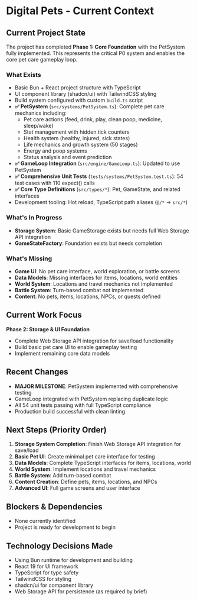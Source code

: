 # Digital Pets - Current Context

## Current Project State
The project has completed **Phase 1: Core Foundation** with the PetSystem fully implemented. This represents the critical P0 system and enables the core pet care gameplay loop.

### What Exists
- Basic Bun + React project structure with TypeScript
- UI component library (shadcn/ui) with TailwindCSS styling
- Build system configured with custom `build.ts` script
- **✅ PetSystem** (`src/systems/PetSystem.ts`): Complete pet care mechanics including:
  - Pet care actions (feed, drink, play, clean poop, medicine, sleep/wake)
  - Stat management with hidden tick counters
  - Health system (healthy, injured, sick states)
  - Life mechanics and growth system (50 stages)
  - Energy and poop systems
  - Status analysis and event prediction
- **✅ GameLoop Integration** (`src/engine/GameLoop.ts`): Updated to use PetSystem
- **✅ Comprehensive Unit Tests** (`tests/systems/PetSystem.test.ts`): 54 test cases with 110 expect() calls
- **✅ Core Type Definitions** (`src/types/*`): Pet, GameState, and related interfaces
- Development tooling: Hot reload, TypeScript path aliases (`@/*` -> `src/*`)

### What's In Progress
- **Storage System**: Basic GameStorage exists but needs full Web Storage API integration
- **GameStateFactory**: Foundation exists but needs completion

### What's Missing
- **Game UI**: No pet care interface, world exploration, or battle screens
- **Data Models**: Missing interfaces for items, locations, world entities  
- **World System**: Locations and travel mechanics not implemented
- **Battle System**: Turn-based combat not implemented
- **Content**: No pets, items, locations, NPCs, or quests defined

## Current Work Focus
**Phase 2: Storage & UI Foundation**
- Complete Web Storage API integration for save/load functionality
- Build basic pet care UI to enable gameplay testing
- Implement remaining core data models

## Recent Changes
- **MAJOR MILESTONE**: PetSystem implemented with comprehensive testing
- GameLoop integrated with PetSystem replacing duplicate logic
- All 54 unit tests passing with full TypeScript compliance
- Production build successful with clean linting

## Next Steps (Priority Order)
1. **Storage System Completion**: Finish Web Storage API integration for save/load
2. **Basic Pet UI**: Create minimal pet care interface for testing
3. **Data Models**: Complete TypeScript interfaces for items, locations, world
4. **World System**: Implement locations and travel mechanics  
5. **Battle System**: Add turn-based combat
6. **Content Creation**: Define pets, items, locations, and NPCs
7. **Advanced UI**: Full game screens and user interface

## Blockers & Dependencies
- None currently identified
- Project is ready for development to begin

## Technology Decisions Made
- Using Bun runtime for development and building
- React 19 for UI framework
- TypeScript for type safety
- TailwindCSS for styling
- shadcn/ui for component library
- Web Storage API for persistence (as required by brief)